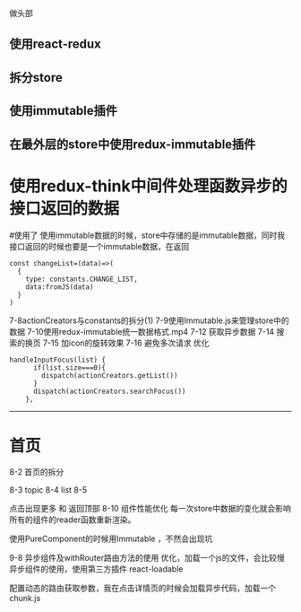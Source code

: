 做头部
## 使用react-redux
## 拆分store
## 使用immutable插件

## 在最外层的store中使用redux-immutable插件

# 使用redux-think中间件处理函数异步的接口返回的数据

#使用了 使用immutable数据的时候，store中存储的是immutable数据，同时我接口返回的时候也要是一个immutable数据，在返回
```
const changeList=(data)=>(
  {
    type: constants.CHANGE_LIST,
    data:fromJS(data)
  }
)
```
7-8actionCreators与constants的拆分(1)
7-9使用Immutable.js来管理store中的数据
7-10使用redux-immutable统一数据格式.mp4
7-12
获取异步数据
7-14
搜索的换页
7-15
加icon的旋转效果
7-16 
避免多次请求 优化
```
handleInputFocus(list) {
      if(list.size===0){
        dispatch(actionCreators.getList())
      }
      dispatch(actionCreators.searchFocus())
    },
```


--------------

# 首页

8-2 首页的拆分

8-3 topic
8-4 list 
8-5

点击出现更多 和 返回顶部
8-10 组件性能优化 
每一次store中数据的变化就会影响所有的组件的reader函数重新渲染。

使用PureComponent的时候用Immutable ，不然会出现坑

9-8 异步组件及withRouter路由方法的使用
优化，加载一个js的文件，会比较慢
异步组件的使用，使用第三方插件 react-loadable

配置动态的路由获取参数，我在点击详情页的时候会加载异步代码，加载一个chunk.js